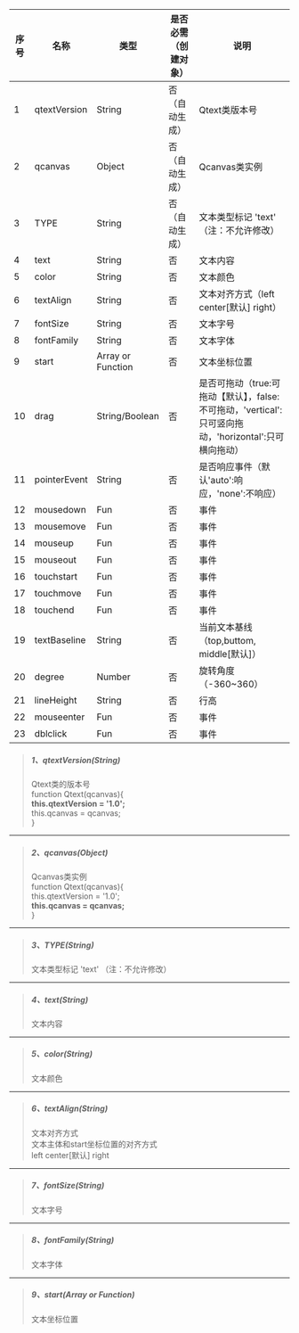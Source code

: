 | 序号 | 名称 | 类型 | 是否必需（创建对象） | 说明 |
| --- | --- | --- | --- | --- |
| 1 | qtextVersion | String | 否（自动生成） | Qtext类版本号 |
| 2 | qcanvas | Object | 否（自动生成） | Qcanvas类实例 |
| 3 | TYPE | String | 否（自动生成） | 文本类型标记 'text' （注：不允许修改） |
| 4 | text | String | 否 | 文本内容 |
| 5 | color | String | 否 | 文本颜色 |
| 6 | textAlign | String | 否 | 文本对齐方式（left center\[默认\] right） |
| 7 | fontSize | String | 否 | 文本字号 |
| 8 | fontFamily | String | 否 | 文本字体 |
| 9 | start | Array or Function | 否 | 文本坐标位置 |
| 10 | drag | String/Boolean | 否 | 是否可拖动（true:可拖动【默认】，false:不可拖动，'vertical':只可竖向拖动，'horizontal':只可横向拖动） |
| 11 | pointerEvent | String | 否 | 是否响应事件（默认'auto':响应，'none':不响应） |
| 12 | mousedown | Fun | 否 | 事件 |
| 13 | mousemove | Fun | 否 | 事件 |
| 14 | mouseup | Fun | 否 | 事件 |
| 15 | mouseout | Fun | 否 | 事件 |
| 16 | touchstart | Fun | 否 | 事件 |
| 17 | touchmove | Fun | 否 | 事件 |
| 18 | touchend | Fun | 否 | 事件 |
| 19 | textBaseline | String | 否 | 当前文本基线（top,buttom, middle\[默认\]） |
| 20 | degree | Number | 否 | 旋转角度（-360~360） |
| 21 | lineHeight | String | 否 | 行高 |
| 22 | mouseenter | Fun | 否 | 事件 |
| 23 | dblclick | Fun | 否 | 事件 |



> ##### 1、qtextVersion\(String\)
>
> Qtext类的版本号  
> function Qtext\(qcanvas\){  
>     **this.qtextVersion = '1.0';**  
>     this.qcanvas = qcanvas;  
> }

---

> ##### 2、qcanvas\(Object\)
>
> Qcanvas类实例  
> function Qtext\(qcanvas\){  
>     this.qtextVersion = '1.0';  
>     **this.qcanvas = qcanvas;**  
> }

---

> ##### 3、TYPE\(String\)
>
> 文本类型标记 'text' （注：不允许修改）

---

> ##### 4、text\(String\)
>
> 文本内容

---

> ##### 5、color\(String\)
>
> 文本颜色

---

> ##### 6、textAlign\(String\)
>
> 文本对齐方式  
> 文本主体和start坐标位置的对齐方式  
> left center\[默认\] right

---

> ##### 7、fontSize\(String\)
>
> 文本字号

---

> ##### 8、fontFamily\(String\)
>
> 文本字体

---

> ##### 9、start\(Array or Function\)
>
> 文本坐标位置



